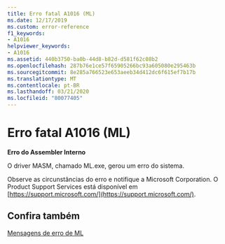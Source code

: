 ```yaml
---
title: Erro fatal A1016 (ML)
ms.date: 12/17/2019
ms.custom: error-reference
f1_keywords:
- A1016
helpviewer_keywords:
- A1016
ms.assetid: 440b3750-ba0b-44d8-b82d-d581f62c08b2
ms.openlocfilehash: 287b76e1ce57f65905266bc93a605080e295463b
ms.sourcegitcommit: 8e285a766523e653aeeb34d412dc6f615ef7b17b
ms.translationtype: MT
ms.contentlocale: pt-BR
ms.lasthandoff: 03/21/2020
ms.locfileid: "80077405"
---
```

# <a name="ml-fatal-error-a1016"></a>Erro fatal A1016 (ML)

**Erro do Assembler Interno**

O driver MASM, chamado ML.exe, gerou um erro do sistema.

Observe as circunstâncias do erro e notifique a Microsoft Corporation. O Product Support Services está disponível em [https://support.microsoft.com/](https://support.microsoft.com/).

## <a name="see-also"></a>Confira também

[Mensagens de erro de ML](ml-error-messages.md)
